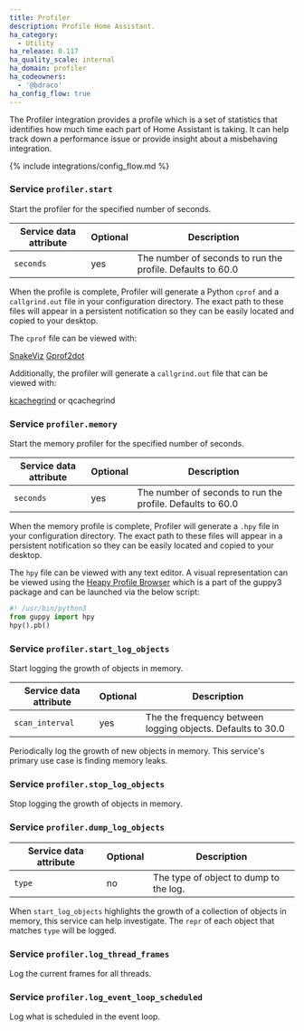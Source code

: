 ```yaml
---
title: Profiler
description: Profile Home Assistant.
ha_category:
  - Utility
ha_release: 0.117
ha_quality_scale: internal
ha_domain: profiler
ha_codeowners:
  - '@bdraco'
ha_config_flow: true
---
```


The Profiler integration provides a profile which is a set of statistics that identifies how much time each part of Home Assistant is taking. It can help track down a performance issue or provide insight about a misbehaving integration.

{% include integrations/config_flow.md %}

### Service `profiler.start`

Start the profiler for the specified number of seconds.

| Service data attribute | Optional | Description |
| ---------------------- | -------- | ----------- |
| `seconds` | yes | The number of seconds to run the profile. Defaults to 60.0

When the profile is complete, Profiler will generate a Python `cprof` and a `callgrind.out` file in your configuration directory. The exact path to these files will appear in a persistent notification so they can be easily located and copied to your desktop. 

The `cprof` file can be viewed with:

[SnakeViz](https://jiffyclub.github.io/snakeviz/)
[Gprof2dot](https://github.com/jrfonseca/gprof2dot)

Additionally, the profiler will generate a `callgrind.out` file that can be viewed with:

[kcachegrind](https://kcachegrind.github.io/) or qcachegrind

### Service `profiler.memory`

Start the memory profiler for the specified number of seconds.

| Service data attribute | Optional | Description |
| ---------------------- | -------- | ----------- |
| `seconds` | yes | The number of seconds to run the profile. Defaults to 60.0

When the memory profile is complete, Profiler will generate a `.hpy` file in your configuration directory. The exact path to these files will appear in a persistent notification so they can be easily located and copied to your desktop.

The `hpy` file can be viewed with any text editor. A visual representation can be viewed using the [Heapy Profile Browser](http://guppy-pe.sourceforge.net/ProfileBrowser.html) which is a part of the guppy3 package and can be launched via the below script:

```python
#! /usr/bin/python3
from guppy import hpy
hpy().pb()
```

### Service `profiler.start_log_objects`

Start logging the growth of objects in memory.

| Service data attribute | Optional | Description |
| ---------------------- | -------- | ----------- |
| `scan_interval` | yes | The the frequency between logging objects. Defaults to 30.0

Periodically log the growth of new objects in memory. This service's primary use case is finding memory leaks.

### Service `profiler.stop_log_objects`

Stop logging the growth of objects in memory.

### Service `profiler.dump_log_objects`

| Service data attribute | Optional | Description |
| ---------------------- | -------- | ----------- |
| `type` | no | The type of object to dump to the log.

When `start_log_objects` highlights the growth of a collection of objects in memory, this service can help investigate. The `repr` of each object that matches `type` will be logged.

### Service `profiler.log_thread_frames`

Log the current frames for all threads.

### Service `profiler.log_event_loop_scheduled`

Log what is scheduled in the event loop.

